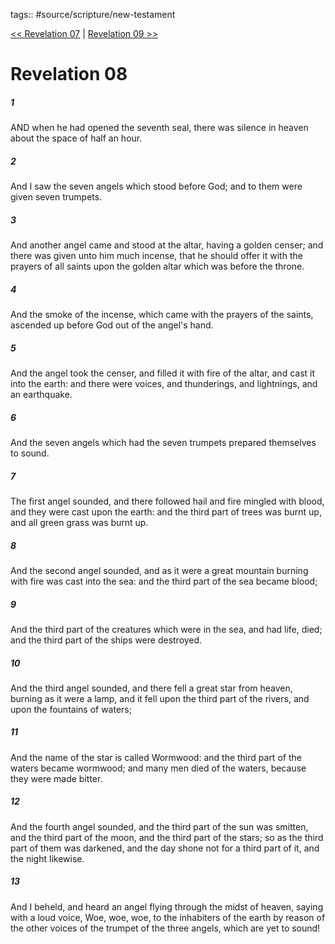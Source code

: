 tags:: #source/scripture/new-testament

[<< Revelation 07](source/scripture/new-testament/27_Revelation/Revelation_07.md) | [Revelation 09 >>](source/scripture/new-testament/27_Revelation/Revelation_09.md)

# Revelation 08

##### 1

AND when he had opened the seventh seal, there was silence in heaven about the space of half an hour.

##### 2

And I saw the seven angels which stood before God; and to them were given seven trumpets.

##### 3

And another angel came and stood at the altar, having a golden censer; and there was given unto him much incense, that he should offer it with the prayers of all saints upon the golden altar which was before the throne.

##### 4

And the smoke of the incense, which came with the prayers of the saints, ascended up before God out of the angel's hand.

##### 5

And the angel took the censer, and filled it with fire of the altar, and cast it into the earth: and there were voices, and thunderings, and lightnings, and an earthquake.

##### 6

And the seven angels which had the seven trumpets prepared themselves to sound.

##### 7

The first angel sounded, and there followed hail and fire mingled with blood, and they were cast upon the earth: and the third part of trees was burnt up, and all green grass was burnt up.

##### 8

And the second angel sounded, and as it were a great mountain burning with fire was cast into the sea: and the third part of the sea became blood;

##### 9

And the third part of the creatures which were in the sea, and had life, died; and the third part of the ships were destroyed.

##### 10

And the third angel sounded, and there fell a great star from heaven, burning as it were a lamp, and it fell upon the third part of the rivers, and upon the fountains of waters;

##### 11

And the name of the star is called Wormwood: and the third part of the waters became wormwood; and many men died of the waters, because they were made bitter.

##### 12

And the fourth angel sounded, and the third part of the sun was smitten, and the third part of the moon, and the third part of the stars; so as the third part of them was darkened, and the day shone not for a third part of it, and the night likewise.

##### 13

And I beheld, and heard an angel flying through the midst of heaven, saying with a loud voice, Woe, woe, woe, to the inhabiters of the earth by reason of the other voices of the trumpet of the three angels, which are yet to sound!
